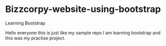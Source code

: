 # Bizzcorpy-website-using-bootstrap
 Learning Bootstrap


Hello everyone this is just like my sample repo
I am learning bootstrap and this was my practise project.